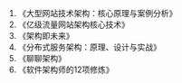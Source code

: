  1. 《大型网站技术架构：核心原理与案例分析》
2. 《亿级流量网站架构核心技术》
3. 《架构即未来》
4. 《分布式服务架构：原理、设计与实战》
5. 《聊聊架构》
6. 《软件架构师的12项修炼》